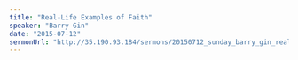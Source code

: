 ```yaml
---
title: "Real-Life Examples of Faith"
speaker: "Barry Gin"
date: "2015-07-12"
sermonUrl: "http://35.190.93.184/sermons/20150712_sunday_barry_gin_real-life_examples_of_faith2.mp3"
---
```

